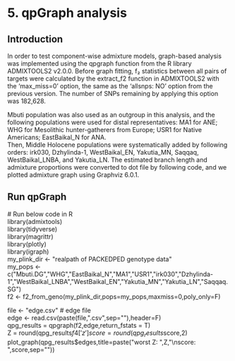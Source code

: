 # 5. qpGraph analysis

## Introduction
In order to test component-wise admixture models, graph-based analysis was implemented using the qpgraph function from the R library ADMIXTOOLS2 v2.0.0.
Before graph fitting, f₂ statistics between all pairs of targets were calculated by the extract_f2 function in ADMIXTOOLS2 with the ‘max_miss=0’ option, the same as the ‘allsnps: NO’ option from the previous version.
The number of SNPs remaining by applying this option was 182,628.
  
Mbuti population was also used as an outgroup in this analysis, and the following populations were used for distal representatives: MA1 for ANE; WHG for Mesolithic hunter-gatherers from Europe; USR1 for Native Americans; EastBaikal_N for ANA.  
Then, Middle Holocene populations were systematically added by following orders: irk030, Dzhylinda-1, WestBaikal_EN, Yakutia_MN, Saqqaq, WestBaikal_LNBA, and Yakutia_LN.
The estimated branch length and admixture proportions were converted to dot file by following code, and we plotted admixture graph using Graphviz 6.0.1.

## Run qpGraph
  \# Run below code in R  
  library(admixtools)  
  library(tidyverse)  
  library(magrittr)  
  library(plotly)  
  library(igraph)  
  my_plink_dir <- "realpath of PACKEDPED genotype data"  
  my_pops <- c("Mbuti.DG","WHG","EastBaikal_N","MA1","USR1","irk030","Dzhylinda-1","WestBaikal_LNBA","WestBaikal_EN","Yakutia_MN","Yakutia_LN","Saqqaq.SG")  
  f2 <- f2_from_geno(my_plink_dir,pops=my_pops,maxmiss=0,poly_only=F)  
  
  file <- "edge.csv"  # edge file  
  edge <- read.csv(paste(file,".csv",sep=""),header=F)  
  qpg_results = qpgraph(f2,edge,return_fstats = T)  
  Z = round(qpg_results$f4['z'] %>% slice_min(z,n=1,with_ties=F),2)  
  score = round(qpg_results$score,2)  
  plot_graph(qpg_results$edges,title=paste("worst Z: ",Z,"\nscore: ",score,sep=""))  
